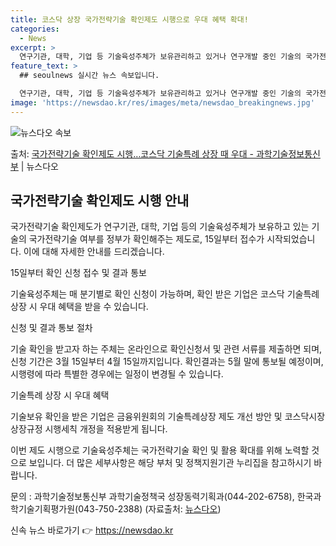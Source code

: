 ```yaml
---
title: 코스닥 상장 국가전략기술 확인제도 시행으로 우대 혜택 확대!
categories:
  - News
excerpt: >
  연구기관, 대학, 기업 등 기술육성주체가 보유관리하고 있거나 연구개발 중인 기술의 국가전략기술 해당 여부를 …
feature_text: >
  ## seoulnews 실시간 뉴스 속보입니다.

  연구기관, 대학, 기업 등 기술육성주체가 보유관리하고 있거나 연구개발 중인 기술의 국가전략기술 해당 여부를 …
image: 'https://newsdao.kr/res/images/meta/newsdao_breakingnews.jpg'
---
```


![뉴스다오 속보](https://newsdao.kr/res/images/meta/newsdao_breakingnews.jpg)

<p>출처: <a href="https://newsdao.kr/3349" rel="dofollow">국가전략기술 확인제도 시행…코스닥 기술특례 상장 때 우대 - 과학기술정보통신부</a> | 뉴스다오</p>

<h2 data-ke-size="size26">국가전략기술 확인제도 시행 안내</h2>
국가전략기술 확인제도가 연구기관, 대학, 기업 등의 기술육성주체가 보유하고 있는 기술의 국가전략기술 여부를 정부가 확인해주는 제도로, 15일부터 접수가 시작되었습니다. 이에 대해 자세한 안내를 드리겠습니다.

<p data-ke-size="size16">15일부터 확인 신청 접수 및 결과 통보</p>
기술육성주체는 매 분기별로 확인 신청이 가능하며, 확인 받은 기업은 코스닥 기술특례 상장 시 우대 혜택을 받을 수 있습니다.

<p data-ke-size="size16">신청 및 결과 통보 절차</p>
기술 확인을 받고자 하는 주체는 온라인으로 확인신청서 및 관련 서류를 제출하면 되며, 신청 기간은 3월 15일부터 4월 15일까지입니다. 확인결과는 5월 말에 통보될 예정이며, 시행령에 따라 특별한 경우에는 일정이 변경될 수 있습니다.

<p data-ke-size="size16">기술특례 상장 시 우대 혜택</p>
기술보유 확인을 받은 기업은 금융위원회의 기술특례상장 제도 개선 방안 및 코스닥시장 상장규정 시행세칙 개정을 적용받게 됩니다.

이번 제도 시행으로 기술육성주체는 국가전략기술 확인 및 활용 확대를 위해 노력할 것으로 보입니다. 더 많은 세부사항은 해당 부처 및 정책지원기관 누리집을 참고하시기 바랍니다.

문의 : 과학기술정보통신부 과학기술정책국 성장동력기획과(044-202-6758), 한국과학기술기획평가원(043-750-2388) (자료출처: <a href="https://newsdao.kr/3349">뉴스다오</a>) 

신속 뉴스 바로가기 👉 <a href="https://newsdao.kr" rel="dofollow">https://newsdao.kr</a>


